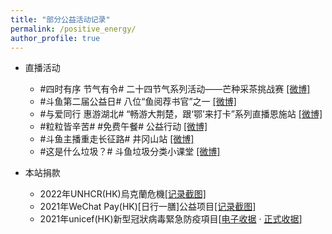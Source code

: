 ```yaml
---
title: "部分公益活动记录"
permalink: /positive_energy/
author_profile: true
---
```


* 直播活动

  * #四时有序 节气有令# 二十四节气系列活动——芒种采茶挑战赛 [[微博]](https://weibo.com/6337194707/KiCoLwhqr)
  * #斗鱼第二届公益日# 八位“鱼阅荐书官”之一 [[微博]](https://weibo.com/3982726153/KcI5AD4Lt)
  * #与爱同行 惠游湖北# “畅游大荆楚，跟‘鄂’来打卡”系列直播恩施站 [[微博]](https://weibo.com/6337194707/JqZECf4CO)
  * #粒粒皆辛苦# #免费午餐# 公益行动 [[微博]](https://weibo.com/6337194707/JoxKUiq0N)
  * #斗鱼主播重走长征路# 井冈山站 [[微博]](https://weibo.com/3982726153/JjGkeFrHy)
  * #这是什么垃圾？# 斗鱼垃圾分类小课堂 [[微博]](https://weibo.com/3982726153/HCHEH61h5)

* 本站捐款

  * 2022年UNHCR(HK)烏克蘭危機[[记录截图]](/images/donate/my-record-3.jpeg)
  * 2021年WeChat Pay(HK)[日行一膳]公益项目[[记录截图]](/images/donate/wechat-pay.jpg)
  * 2021年unicef(HK)新型冠狀病毒緊急防疫項目[[电子收据](/images/donate/my-record-1.png) · [正式收据](/images/donate/my-record-2.png)]
